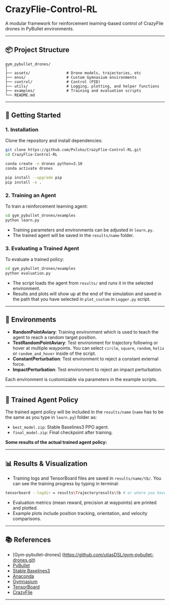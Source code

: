 # CrazyFlie-Control-RL

A modular framework for reinforcement learning-based control of CrazyFlie drones in PyBullet environments.

---

## 📦 Project Structure

```
gym_pybullet_drones/
│
├── assets/                # Drone models, trajectories, etc
├── envs/                  # Custom Gymnasium environments
├── control/               # Control (PID)
├── utils/                 # Logging, plotting, and helper functions
├── examples/              # Training and evaluation scripts
└── README.md
```

---

## 🚀 Getting Started

### 1. Installation

Clone the repository and install dependencies:

```sh
git clone https://github.com/Pxlsko/CrazyFlie-Control-RL.git
cd CrazyFlie-Control-RL

conda create -n drones python=3.10
conda activate drones

pip install --upgrade pip
pip install -e .
```

### 2. Training an Agent

To train a reinforcement learning agent:

```sh
cd gym_pybullet_drones/examples
python learn.py
```

- Training parameters and environments can be adjusted in `learn.py`.
- The trained agent will be saved in the `results/name` folder.


### 3. Evaluating a Trained Agent

To evaluate a trained policy:

```sh
cd gym_pybullet_drones/examples
python evaluation.py
```

- The script loads the agent from `results/` and runs it in the selected environment.
- Results and plots will show up at the end of the simulation and saved in the path that you have selected in `plot_custom` in `Logger.py` script.

---

## 🧩 Environments

- **RandomPointAviary**: Training environment which is used to teach the agent to reach a random target position.
- **TestRandomPointAviary**: Test environment for trajectory following or hover at multiple waypoints. You can select `circle`, `square`, `random`, `helix` or `random_and_hover` inside of the script.
- **ConstantPerturbation**: Test environment to reject a constant external force.
- **ImpactPerturbation**: Test environment to reject an impact perturbation.

Each environment is customizable via parameters in the example scripts.

---

## 🤖 Trained Agent Policy

The trained agent policy will be included in the `results/name` (`name` has to be the same as you type in `learn.py`) folder as:

- `best_model.zip`: Stable Baselines3 PPO agent.
- `final_model.zip`: Final checkpoint after training.

**Some results of the actual trained agent policy:**


---

## 📊 Results & Visualization

- Training logs and TensorBoard files are saved in `results/name/tb/`. You can see the training progress by typing in terminal:

```sh
tensorboard --logdir = results\Trajectoryresults\tb # or where you have saved your trained model in learn.py
```

- Evaluation metrics (mean reward, precision at waypoints) are printed and plotted.
- Example plots include position tracking, orientation, and velocity comparisons.

---

## 📚 References

- [Gym-pybullet-drones] (https://github.com/utiasDSL/gym-pybullet-drones.git)
- [PyBullet](https://github.com/bulletphysics/bullet3/)
- [Stable Baselines3](https://github.com/hill-a/stable-baselines)
- [Anaconda](https://www.anaconda.com/)
- [Gymnasium](https://arxiv.org/abs/2407.17032)
- [TensorBoard](https://github.com/tensorflow/tensorboard?tab=readme-ov-file)
- [CrazyFlie](10.1109/ICRA.2011.5980409)

---
